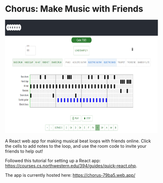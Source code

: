 # Chorus: Make Music with Friends
<img src="preview_images/screenshot.png" width="800" height="375" title="Art made with Disco Diffusion"/>

A React web app for making musical beat loops with friends online. Click the cells to add notes to the loop, and use the room code to invite your friends to help out! 

Followed this tutorial for setting up a React app: https://courses.cs.northwestern.edu/394/guides/quick-react.php.  

The app is currently hosted here: https://chorus-79ba5.web.app/
